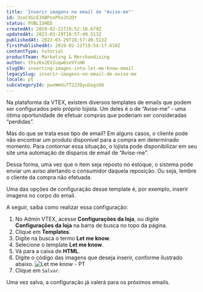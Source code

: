 ```yaml
---
title: 'Inserir imagens no email de "Avise-me"'
id: 3soCXGcE3XBPsnPhxJh2DY
status: PUBLISHED
createdAt: 2019-02-21T19:52:16.679Z
updatedAt: 2023-03-29T18:57:49.513Z
publishedAt: 2023-03-29T18:57:49.513Z
firstPublishedAt: 2019-02-21T19:54:17.610Z
contentType: tutorial
productTeam: Marketing & Merchandising
author: thszKx2EVIuqw0seVYsHK
slugEN: inserting-images-into-let-me-know-email
legacySlug: inserir-imagens-no-email-de-avise-me
locale: pt
subcategoryId: pwxWmUu7T222QyuGogs68
---
```


Na plataforma da VTEX, existem diversos templates de emails que podem ser configurados pelo próprio lojista. Um deles é o de “Avise-me” - uma ótima oportunidade de efetuar compras que poderiam ser consideradas “perdidas”. 

Mas do que se trata esse tipo de email? Em alguns casos, o cliente pode não encontrar um produto disponível para a compra em determinado momento. Para contornar essa situação, o lojista pode disponibilizar em seu site uma automação de disparos de email de “Avise-me”.

Dessa forma, uma vez que o item seja reposto no estoque, o sistema pode enviar um aviso alertando o consumidor daquela reposição. Ou seja, lembre o cliente da compra não efetuada.

Uma das opções de configuração desse template é, por exemplo, inserir imagens no corpo do email.

A seguir, saiba como realizar essa configuração:

1. No Admin VTEX, acesse __Configurações da loja__, ou digite __Configurações da loja__ na barra de busca no topo da página.
2. Clique em __Templates__.  
3. Digite na busca o termo __Let me know__.    
4. Selecione o template __Let me know__.  
5. Vá para a caixa de __HTML__.    
6. Digite o código das imagens que deseja inserir, conforme ilustrado abaixo.
  ![Let me know - PT](https://cdn.statically.io/gh/vtexdocs/help-center-content/refs/heads/main/docs/pt/tutorials/cat%C3%A1logo/produtos-e-skus/inserir-imagens-no-email-de-avise-me_1.jpg)  
7. Clique em `Salvar`.  

Uma vez salva, a configuração já valerá para os próximos emails.
